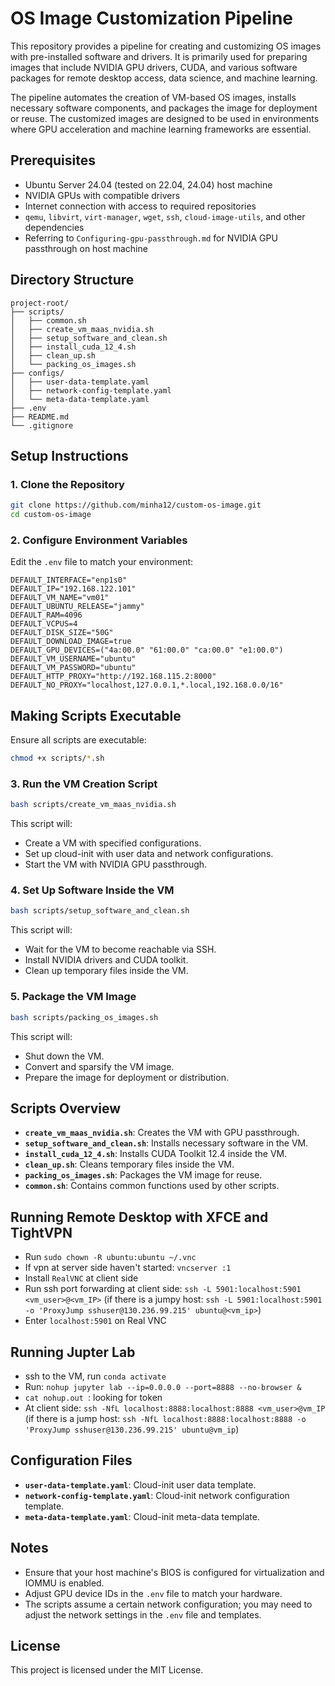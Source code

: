 
# OS Image Customization Pipeline

This repository provides a pipeline for creating and customizing OS images with pre-installed software and drivers. It is primarily used for preparing images that include NVIDIA GPU drivers, CUDA, and various software packages for remote desktop access, data science, and machine learning.

The pipeline automates the creation of VM-based OS images, installs necessary software components, and packages the image for deployment or reuse. The customized images are designed to be used in environments where GPU acceleration and machine learning frameworks are essential.

## **Prerequisites**

- Ubuntu Server 24.04 (tested on 22.04, 24.04) host machine
- NVIDIA GPUs with compatible drivers
- Internet connection with access to required repositories
- `qemu`, `libvirt`, `virt-manager`, `wget`, `ssh`, `cloud-image-utils`, and other dependencies
- Referring to `Configuring-gpu-passthrough.md` for NVIDIA GPU passthrough on host machine
## **Directory Structure**

```
project-root/
├── scripts/
│   ├── common.sh
│   ├── create_vm_maas_nvidia.sh
│   ├── setup_software_and_clean.sh
│   ├── install_cuda_12_4.sh
│   ├── clean_up.sh
│   └── packing_os_images.sh
├── configs/
│   ├── user-data-template.yaml
│   ├── network-config-template.yaml
│   └── meta-data-template.yaml
├── .env
├── README.md
└── .gitignore
```

## **Setup Instructions**

### **1. Clone the Repository**

```bash
git clone https://github.com/minha12/custom-os-image.git
cd custom-os-image
```

### **2. Configure Environment Variables**

Edit the `.env` file to match your environment:

```dotenv
DEFAULT_INTERFACE="enp1s0"
DEFAULT_IP="192.168.122.101"
DEFAULT_VM_NAME="vm01"
DEFAULT_UBUNTU_RELEASE="jammy"
DEFAULT_RAM=4096
DEFAULT_VCPUS=4
DEFAULT_DISK_SIZE="50G"
DEFAULT_DOWNLOAD_IMAGE=true
DEFAULT_GPU_DEVICES=("4a:00.0" "61:00.0" "ca:00.0" "e1:00.0")
DEFAULT_VM_USERNAME="ubuntu"
DEFAULT_VM_PASSWORD="ubuntu"
DEFAULT_HTTP_PROXY="http://192.168.115.2:8000"
DEFAULT_NO_PROXY="localhost,127.0.0.1,*.local,192.168.0.0/16"
```

## **Making Scripts Executable**

Ensure all scripts are executable:

```bash
chmod +x scripts/*.sh
```


### **3. Run the VM Creation Script**

```bash
bash scripts/create_vm_maas_nvidia.sh
```

This script will:

- Create a VM with specified configurations.
- Set up cloud-init with user data and network configurations.
- Start the VM with NVIDIA GPU passthrough.

### **4. Set Up Software Inside the VM**

```bash
bash scripts/setup_software_and_clean.sh
```

This script will:

- Wait for the VM to become reachable via SSH.
- Install NVIDIA drivers and CUDA toolkit.
- Clean up temporary files inside the VM.

### **5. Package the VM Image**

```bash
bash scripts/packing_os_images.sh
```

This script will:

- Shut down the VM.
- Convert and sparsify the VM image.
- Prepare the image for deployment or distribution.

## **Scripts Overview**

- **`create_vm_maas_nvidia.sh`**: Creates the VM with GPU passthrough.
- **`setup_software_and_clean.sh`**: Installs necessary software in the VM.
- **`install_cuda_12_4.sh`**: Installs CUDA Toolkit 12.4 inside the VM.
- **`clean_up.sh`**: Cleans temporary files inside the VM.
- **`packing_os_images.sh`**: Packages the VM image for reuse.
- **`common.sh`**: Contains common functions used by other scripts.

## **Running Remote Desktop with XFCE and TightVPN**
- Run `sudo chown -R ubuntu:ubuntu ~/.vnc`
- If vpn at server side haven't started: `vncserver :1`
- Install `RealVNC` at client side
- Run ssh port forwarding at client side: `ssh -L 5901:localhost:5901 <vm_user>@<vm_IP>` (if there is a jumpy host: `ssh -L 5901:localhost:5901 -o 'ProxyJump sshuser@130.236.99.215' ubuntu@<vm_ip>`)
- Enter `localhost:5901` on Real VNC

## **Running Jupter Lab**
- ssh to the VM, run `conda activate`
- Run: `nohup jupyter lab --ip=0.0.0.0 --port=8888 --no-browser &`
- `cat nohup.out `: looking for token
- At client side: `ssh -NfL localhost:8888:localhost:8888 <vm_user>@vm_IP` (if there is a jump host: `ssh -NfL localhost:8888:localhost:8888 -o 'ProxyJump sshuser@130.236.99.215' ubuntu@vm_ip`)

## **Configuration Files**

- **`user-data-template.yaml`**: Cloud-init user data template.
- **`network-config-template.yaml`**: Cloud-init network configuration template.
- **`meta-data-template.yaml`**: Cloud-init meta-data template.

## **Notes**

- Ensure that your host machine's BIOS is configured for virtualization and IOMMU is enabled.
- Adjust GPU device IDs in the `.env` file to match your hardware.
- The scripts assume a certain network configuration; you may need to adjust the network settings in the `.env` file and templates.

## **License**

This project is licensed under the MIT License.

